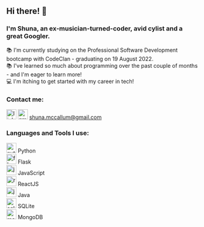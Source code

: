 ## Hi there! :wave:

### I'm Shuna, an ex-musician-turned-coder, avid cylist and a great Googler. 
:books: I'm currently studying on the Professional Software Development bootcamp with CodeClan - graduating on 19 August 2022. <br />
:books: I've learned so much about programming over the past couple of months - and I'm eager to learn more! <br />
:computer: I'm itching to get started with my career in tech! <br />

### Contact me:
[<img alt="linkedin" width="26px" src="https://www.freeiconspng.com/uploads/linkedin-linkedin-icon-flat-icon-linkedin-png-social-icon-png-11.png" />][<img alt="linkedin" width="26px" src="https://www.freeiconspng.com/uploads/linkedin-linkedin-icon-flat-icon-linkedin-png-social-icon-png-11.png" />]       <img alt="gmail" width="26px" src="https://upload.wikimedia.org/wikipedia/commons/thumb/7/7e/Gmail_icon_%282020%29.svg/2560px-Gmail_icon_%282020%29.svg.png" /> shuna.mccallum@gmail.com 

### Languages and Tools I use:
<img alt="python" width="26px" src="https://upload.wikimedia.org/wikipedia/commons/thumb/c/c3/Python-logo-notext.svg/2048px-Python-logo-notext.svg.png" /> Python <br />
<img alt="flask" width="26px" src="https://www.vectorlogo.zone/logos/pocoo_flask/pocoo_flask-ar21.png" /> Flask <br />
<img alt="js" width="26px" src="https://fedojo.com/wp-content/uploads/2019/03/logo-javascript-png-html-code-allows-to-embed-javascript-logo-in-your-website-587.png" /> JavaScript <br />
<img alt="react" width="26px" src="https://brandslogos.com/wp-content/uploads/images/react-logo-vector.svg" /> ReactJS <br />
<img alt="java" width="26px" src="https://banner2.cleanpng.com/20180805/iot/kisspng-logo-java-runtime-environment-programming-language-java-util-concurrentmodificationexception-%C3%96mer-5b6766ab2d98b8.1809687115335031471868.jpg" /> Java <br />
<img alt="sqlite" width="26px" src="https://e7.pngegg.com/pngimages/778/255/png-clipart-sqlite-database-android-mysql-android-text-logo-thumbnail.png" /> SQLite <br />
<img alt="mongo" width="26px" src="https://cdn.icon-icons.com/icons2/2415/PNG/512/mongodb_original_wordmark_logo_icon_146425.png" /> MongoDB

<br />

[<img alt="linkedin" width="26px" src="https://www.freeiconspng.com/uploads/linkedin-linkedin-icon-flat-icon-linkedin-png-social-icon-png-11.png" />]: https://www.linkedin.com/in/shuna-mccallum/
